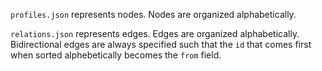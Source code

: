 `profiles.json` represents nodes. Nodes are organized alphabetically.

`relations.json` represents edges. Edges are organized alphabetically. Bidirectional edges are always specified such that the `id` that comes first when sorted alphebetically becomes the `from` field.
